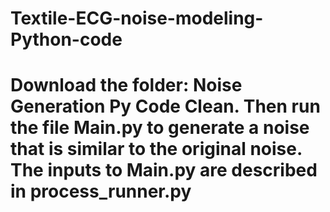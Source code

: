 # Textile-ECG-noise-modeling-Python-code
# Download the folder: Noise Generation Py Code Clean. Then run the file Main.py to generate a noise that is similar to the original noise. The inputs to Main.py are described in process_runner.py
